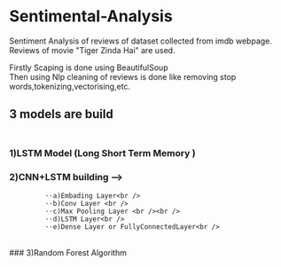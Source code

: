# Sentimental-Analysis
Sentiment Analysis of reviews of dataset collected from imdb webpage.<br />
Reviews of movie "Tiger Zinda Hai" are used.<br />

Firstly Scaping is done using BeautifulSoup<br />
Then using Nlp cleaning of reviews is done like removing stop words,tokenizing,vectorising,etc.<br />
## 3 models are build <br /><br />
### 1)LSTM Model (Long Short Term Memory )<br />
### 2)CNN+LSTM building -->   <br />
             ⋅⋅a)Embading Layer<br />
             ⋅⋅b)Conv Layer <br />
             ⋅⋅c)Max Pooling Layer <br /><br />
             ⋅⋅d)LSTM Layer<br />
             ⋅⋅e)Dense Layer or FullyConnectedLayer<br />
<br />
### 3)Random Forest Algorithm<br />
